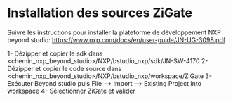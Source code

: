 # Installation des sources ZiGate

Suivre les instructions pour installer la plateforme de développement NXP beyond studio:
https://www.nxp.com/docs/en/user-guide/JN-UG-3098.pdf

1- Dézipper et copier le sdk dans <chemin_nxp_beyond_studio>/NXP/bstudio_nxp/sdk/JN-SW-4170
2- Dézipper et copier le code source dans <chemin_nxp_beyond_studio>/NXP/bstudio_nxp/workspace/ZiGate
3- Exécuter Beyond studio puis  File --> Import --> Existing Project into workspace 
4- Sélectionner ZiGate et valider

 